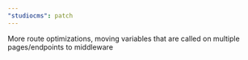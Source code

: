 ```yaml
---
"studiocms": patch
---
```


More route optimizations, moving variables that are called on multiple pages/endpoints to middleware
